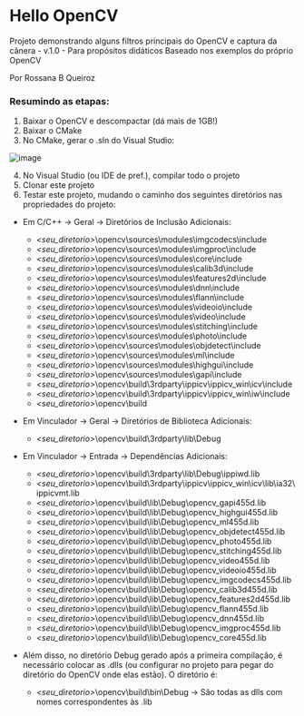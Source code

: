 # Hello OpenCV 

Projeto demonstrando alguns filtros principais do OpenCV e captura da cânera - v.1.0 - Para propósitos didáticos
Baseado nos exemplos do próprio OpenCV

Por Rossana B Queiroz 

### Resumindo as etapas:

1) Baixar o OpenCV e descompactar (dá mais de 1GB!)
2) Baixar o CMake
3) No CMake, gerar o .sln do Visual Studio:

![image](https://user-images.githubusercontent.com/2465857/167528383-ae1f80be-40a8-41f2-84ac-e6fb307c777e.png)

4) No Visual Studio (ou IDE de pref.), compilar todo o projeto
5) Clonar este projeto 
6) Testar este projeto, mudando o caminho dos seguintes 
diretórios nas propriedades do projeto:

  - Em C/C++ -> Geral -> Diretórios de Inclusão Adicionais:
    - _<seu_diretorio>_\opencv\sources\modules\imgcodecs\include
    - _<seu_diretorio>_\opencv\sources\modules\imgproc\include
    - _<seu_diretorio>_\opencv\sources\modules\core\include
    - _<seu_diretorio>_\opencv\sources\modules\calib3d\include
    - _<seu_diretorio>_\opencv\sources\modules\features2d\include
    - _<seu_diretorio>_\opencv\sources\modules\dnn\include
    - _<seu_diretorio>_\opencv\sources\modules\flann\include
    - _<seu_diretorio>_\opencv\sources\modules\videoio\include
    - _<seu_diretorio>_\opencv\sources\modules\video\include
    - _<seu_diretorio>_\opencv\sources\modules\stitching\include
    - _<seu_diretorio>_\opencv\sources\modules\photo\include
    - _<seu_diretorio>_\opencv\sources\modules\objdetect\include
    - _<seu_diretorio>_\opencv\sources\modules\ml\include
    - _<seu_diretorio>_\opencv\sources\modules\highgui\include
    - _<seu_diretorio>_\opencv\sources\modules\gapi\include
    - _<seu_diretorio>_\opencv\build\3rdparty\ippicv\ippicv_win\icv\include
    - _<seu_diretorio>_\opencv\build\3rdparty\ippicv\ippicv_win\iw\include
    - _<seu_diretorio>_\opencv\build

  - Em Vinculador -> Geral -> Diretórios de Biblioteca Adicionais:
    - _<seu_diretorio>_\opencv\build\3rdparty\lib\Debug

  - Em Vinculador -> Entrada -> Dependências Adicionais:
    - _<seu_diretorio>_\opencv\build\3rdparty\lib\Debug\ippiwd.lib
    - _<seu_diretorio>_\opencv\build\3rdparty\ippicv\ippicv_win\icv\lib\ia32\ippicvmt.lib
    - _<seu_diretorio>_\opencv\build\lib\Debug\opencv_gapi455d.lib
    - _<seu_diretorio>_\opencv\build\lib\Debug\opencv_highgui455d.lib
    - _<seu_diretorio>_\opencv\build\lib\Debug\opencv_ml455d.lib
    - _<seu_diretorio>_\opencv\build\lib\Debug\opencv_objdetect455d.lib
    - _<seu_diretorio>_\opencv\build\lib\Debug\opencv_photo455d.lib
    - _<seu_diretorio>_\opencv\build\lib\Debug\opencv_stitching455d.lib
    - _<seu_diretorio>_\opencv\build\lib\Debug\opencv_video455d.lib
    - _<seu_diretorio>_\opencv\build\lib\Debug\opencv_videoio455d.lib
    - _<seu_diretorio>_\opencv\build\lib\Debug\opencv_imgcodecs455d.lib
    - _<seu_diretorio>_\opencv\build\lib\Debug\opencv_calib3d455d.lib
    - _<seu_diretorio>_\opencv\build\lib\Debug\opencv_features2d455d.lib
    - _<seu_diretorio>_\opencv\build\lib\Debug\opencv_flann455d.lib
    - _<seu_diretorio>_\opencv\build\lib\Debug\opencv_dnn455d.lib
    - _<seu_diretorio>_\opencv\build\lib\Debug\opencv_imgproc455d.lib
    - _<seu_diretorio>_\opencv\build\lib\Debug\opencv_core455d.lib

  - Além disso, no diretório Debug gerado após a primeira compilação, é necessário colocar as .dlls (ou configurar no projeto para pegar do diretório do OpenCV onde elas estão). O diretório é: 
    - _<seu_diretorio>_\opencv\build\bin\Debug -> São todas as dlls com nomes correspondentes às .lib
